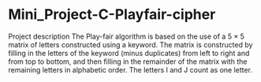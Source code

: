 # Mini_Project-C-Playfair-cipher

Project description
The Play-fair algorithm is based on the use of a 5 × 5 matrix of letters constructed using a keyword. The matrix is constructed by filling in the letters of the keyword (minus duplicates) from left to right and from top to bottom, and then filling in the remainder of the matrix with the remaining letters in alphabetic order. The letters I and J count as one letter. 
